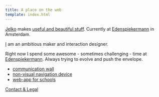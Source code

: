 ```yaml
---
title: A place on the web
template: index.html
---
```


[Jelko](#its-me) makes [useful and beautiful stuff](#projects). Currently at [Edenspiekermann](#espi) in Amsterdam.

<a name="its-me"></a>

[I](http://twitter.com/jelkoarnds) am an ambitious maker and interaction designer.

<a name="espi"></a>

Right now I spend some awesome - sometimes challenging - time at [Edenspiekermann](http://edenspiekermann.com). Always trying to evolve and push the envelope.

<a name="projects"></a>

* [communication wall](/projects/wall)
* [non-visual navigation device](/projects/navigation)<!--* [perception experiment in VR](/projects/VR-experiment)-->
* [web-app for schools](/projects/web-app)

[Contact & Legal](/contact-and-legal/)
